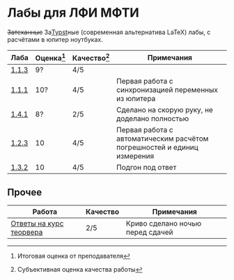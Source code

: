 # Лабы для ЛФИ МФТИ

~~Затеханные~~ За[Typst](https://github.com/typst/typst)ные (современная альтернатива LaTeX) лабы, с расчётами в юпитер ноутбуках.

Лаба | Оценка[^1] | Качество[^2] | Примечания
--- | --- | --- | ---
[1.1.3](./labs/lab113/1.pdf) | 9? | 4/5
[1.1.1](./labs/lab111/main.pdf) | 10? | 4/5 | Первая работа с синхронизацией переменных из юпитера
[1.4.1](./labs/lab141/141.pdf) | 8? | 2/5 | Сделано на скорую руку, не доделано полностью
[1.2.3](./labs/lab123/123.pdf) | 10 | 4/5 | Первая работа с автоматическим расчётом погрешностей и единиц измерения
[1.3.2](./labs/lab132/132.pdf) | 10 | 4/5 | Подгон под ответ
<!-- [1.2.1](./labs/lab121/121.pdf) -->
<!-- [1.1.6](./labs/lab116/116.pdf) -->
<!-- [1.2.5](./labs/lab125/125.pdf) -->

[^1]: Итоговая оценка от преподавателя

[^2]: Субъективная оценка качества работы

## Прочее

Работа | Качество | Примечания
--- | --- | ---
[Ответы на курс теорвера](./теорвер/main.pdf) | 2/5 | Криво сделано ночью перед сдачей
